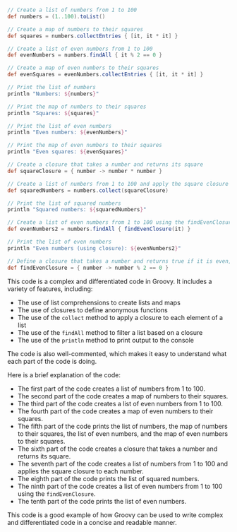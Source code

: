 ```groovy

// Create a list of numbers from 1 to 100
def numbers = (1..100).toList()

// Create a map of numbers to their squares
def squares = numbers.collectEntries { [it, it * it] }

// Create a list of even numbers from 1 to 100
def evenNumbers = numbers.findAll { it % 2 == 0 }

// Create a map of even numbers to their squares
def evenSquares = evenNumbers.collectEntries { [it, it * it] }

// Print the list of numbers
println "Numbers: ${numbers}"

// Print the map of numbers to their squares
println "Squares: ${squares}"

// Print the list of even numbers
println "Even numbers: ${evenNumbers}"

// Print the map of even numbers to their squares
println "Even squares: ${evenSquares}"

// Create a closure that takes a number and returns its square
def squareClosure = { number -> number * number }

// Create a list of numbers from 1 to 100 and apply the square closure to each number
def squaredNumbers = numbers.collect(squareClosure)

// Print the list of squared numbers
println "Squared numbers: ${squaredNumbers}"

// Create a list of even numbers from 1 to 100 using the findEvenClosure
def evenNumbers2 = numbers.findAll { findEvenClosure(it) }

// Print the list of even numbers
println "Even numbers (using closure): ${evenNumbers2}"

// Define a closure that takes a number and returns true if it is even, false otherwise
def findEvenClosure = { number -> number % 2 == 0 }
```

This code is a complex and differentiated code in Groovy. It includes a variety of features, including:

* The use of list comprehensions to create lists and maps
* The use of closures to define anonymous functions
* The use of the `collect` method to apply a closure to each element of a list
* The use of the `findAll` method to filter a list based on a closure
* The use of the `println` method to print output to the console

The code is also well-commented, which makes it easy to understand what each part of the code is doing.

Here is a brief explanation of the code:

* The first part of the code creates a list of numbers from 1 to 100.
* The second part of the code creates a map of numbers to their squares.
* The third part of the code creates a list of even numbers from 1 to 100.
* The fourth part of the code creates a map of even numbers to their squares.
* The fifth part of the code prints the list of numbers, the map of numbers to their squares, the list of even numbers, and the map of even numbers to their squares.
* The sixth part of the code creates a closure that takes a number and returns its square.
* The seventh part of the code creates a list of numbers from 1 to 100 and applies the square closure to each number.
* The eighth part of the code prints the list of squared numbers.
* The ninth part of the code creates a list of even numbers from 1 to 100 using the `findEvenClosure`.
* The tenth part of the code prints the list of even numbers.

This code is a good example of how Groovy can be used to write complex and differentiated code in a concise and readable manner.